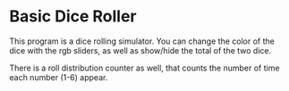 # Basic Dice Roller
This program is a dice rolling simulator. You can change the color of the dice with the rgb sliders, as well as show/hide the total of the two dice.

There is a roll distribution counter as well, that counts the number of time each number (1-6) appear.
